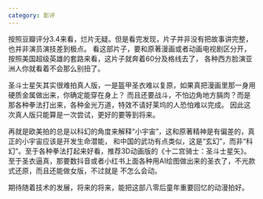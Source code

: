 ```yaml
---
category: 影评
---
```

按照豆瓣评分3.4来看，烂片无疑。但是看完发现，片子并非没有把故事讲完整，也并非演员演技差到极点。
看这部片子，要和原著漫画或者动画电视剧区分开，按照美国超级英雄的套路来看，这片子就奔着60分及格线去了，
各种西方脸演亚洲人你就看着不会那么别扭了。

圣斗士星矢其实很难拍真人版，一是盔甲圣衣难以复原，如果真把漫画里那一身用硬质金属做出来，你确定能穿在身上？
而且还要战斗，不怕边角地方膈肉？而是那各种拳法打出来，各种金光万道，特效不请好莱坞的人恐怕难以完成。
因此这次真人版只能算是一次尝试，更好的要等到将来。

再就是欧美拍的总是以科幻的角度来解释“小宇宙”，这和原著精神是有偏差的，真正的小宇宙应该是开发生命潜能，
和中国的武功有点类似，这是“玄幻”，而非“科幻”。至于各种拳法打起来好看，推荐3D动画版的《十二宫骑士：圣斗士星矢》。
至于圣衣逼真，那要数抖音或者小红书上面各种用AI绘图做出来的圣衣了，不光款式还原，而且还能做女版，不过就是
不怎么会动。

期待随着技术的发展，将来的将来，能把这部八零后童年重要回忆的动漫拍好。
